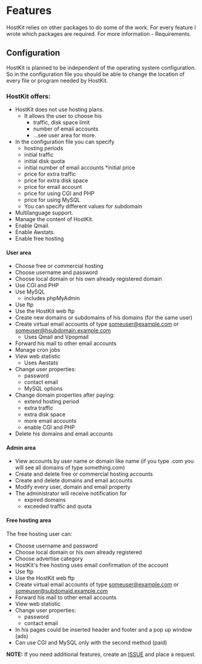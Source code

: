 # Features


  HostKit relies on other packages to do some of the work. For every feature I wrote which packages are required. For more information - Requirements.


## Configuration

HostKit is planned to be independent of the operating system configuration. So in the configuration file you should be able to change the location of every file or program needed by HostKit.

### HostKit offers:
* HostKit does not use hosting plans.
  * It allows the user to choose his
    * traffic, disk space limit
    * number of email accounts
    * ...see user area for more.
* In the configuration file you can specify
  * hosting periods
  * initial traffic
  * initial disk quota
  * initial number of email accounts
  *initial price
  * price for extra traffic
  * price for extra disk space
  * price for email account
  * price for using CGI and PHP
  * price for using MySQL
  * You can specify different values for subdomain
* Multilanguage support.
* Manage the content of HostKit.
* Enable Qmail.
* Enable Awstats.
* Enable free hosting

#### User area
* Choose free or commercial hosting
* Choose username and password
* Choose local domain or his own already registered domain
* Use CGI and PHP
* Use MySQL
   * includes phpMyAdmin
* Use ftp
* Use the HostKit web ftp
* Create new domains or subdomains of his domains (for the same user)
* Create virtual email accounts of type someuser@example.com or someuser@hsubdomain.example.com
  * Uses Qmail and Vpopmail
* Forward his mail to other email accounts
* Manage cron jobs
* View web statistic
  * Uses Awstats
* Change user properties:
  * password
  * contact email
  * MySQL options
* Change domain properties after paying:
  * extend hosting period
  * extra traffic
  * extra disk space
  * more email accounts
  * enable CGI and PHP
* Delete his domains and email accounts

#### Admin area
* View accounts by user name or domain like name (if you type .com you will see all domains of type something.com)
* Create and delete free or commercial hosting accounts
* Create and delete domains and email accounts
* Modify every user, domain and email property
* The administrator will receive notification for
  * expired domains
  * exceeded traffic and quota

#### Free hosting area
The free hosting user can:
* Choose username and password
* Choose local domain or his own already registered
* Choose advertise category
* HostKit's free hosting uses email confirmation of the account
* Use ftp
* Use the HostKit web ftp
* Create virtual email accounts of type someuser@example.com or someuser@subdomaid.example.com
* Forward his mail to other email accounts
* View web statistic
* Change user properties:
  * password
  * contact email
* In his pages could be inserted header and footer and a pop up window (ads)
* Can use CGI and MySQL only with the second method (paid)


**NOTE:** If you need additional features, create an [ISSUE](../../issues) and place a request.
